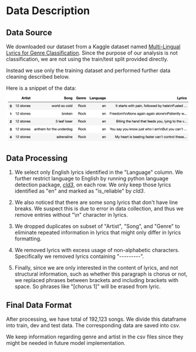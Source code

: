 # Data Description

## Data Source
We downloaded our dataset from a Kaggle dataset named [Multi-Lingual Lyrics for Genre Classification](https://www.kaggle.com/mateibejan/multilingual-lyrics-for-genre-classification). Since the purpose of our analysis is not classification, we are not using the train/test split provided directly. 

Instead we use only the training dataset and performed further data cleaning described below.

Here is a snippet of the data: ![data example 1](/images/preprocessed_df.png) 

## Data Processing 

1. We select only English lyrics identified in the "Language" column. We further restrict language to English by running python language detection package, [*cld3*](https://pypi.org/project/pycld3/), on each row. We only keep those lyrics identified as "en" and marked as "is_reliable" by *cld3*.  

2. We also noticed that there are some song lyrics that don't have line breaks. We suspect this is due to error in data collection, and thus we remove entries without "\n" character in lyrics.

3. We dropped duplicates on subset of "Artist", "Song", and "Genre" to eliminate repeated information in lyrics that might only differ in lyrics formatting. 

4. We removed lyrics with excess usage of non-alphabetic characters. Specifically we removed lyrics containing "---------".

5. Finally, since we are only interested in the content of lyrics, and not structural information, such as whether this paragraph is chorus or not, we replaced phrases between brackets and including brackets with space. So phrases like "\[chorus 1\]" will be erased from lyric.

## Final Data Format

After processing, we have total of 192,123 songs. We divide this dataframe into train, dev and test data. The corresponding data are saved into csv.

We keep information regarding genre and artist in the csv files since they might be needed in future model implementation.